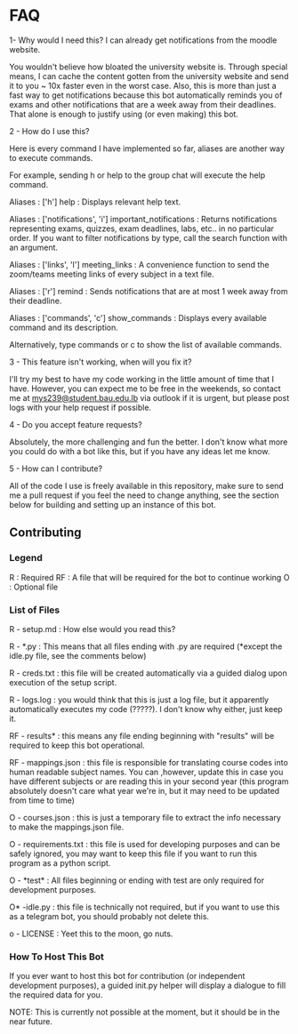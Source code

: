 # FAQ

1- Why would I need this? I can already get notifications from the moodle website.

You wouldn't believe how bloated the university website is. Through special means, I can cache the content gotten from the university website and send it to you ~ 10x faster even in the worst case. Also, this is more than just a fast way to get notifications because this bot automatically reminds you of exams and other notifications that are a week away from their deadlines. That alone is enough to justify using (or even making) this bot.

2 - How do I use this?

Here is every command I have implemented so far, aliases are another way to execute commands.

For example, sending h or help to the group chat will execute the help command.

Aliases : ['h']
help :
Displays relevant help text.

Aliases : ['notifications', 'i']
important_notifications :
Returns notifications representing exams, quizzes, exam deadlines, labs, etc.. in no particular order.
If you want to filter notifications by type, call the search function with an argument.

Aliases : ['links', 'l']
meeting_links :
A convenience function to send the zoom/teams meeting links of every subject in a text file.

Aliases : ['r']
remind :
Sends notifications that are at most 1 week away from their deadline.

Aliases : ['commands', 'c']
show_commands :
Displays every available command and its description.

Alternatively, type commands or c to show the list of available commands.

3 - This feature isn't working, when will you fix it?

I'll try my best to have my code working in the little amount of time that I have. However, you can expect me to be free in the weekends, so contact me at mys239@student.bau.edu.lb via outlook if it is urgent, but please post logs with your help request if possible.

4 - Do you accept feature requests?

Absolutely, the more challenging and fun the better. I don't know what more you could do with a bot like this, but if you have any ideas let me know.

5 - How can I contribute?

All of the code I use is freely available in this repository, make sure to send me a pull request if you feel the need to change anything, see the section below for building and setting up an instance of this bot.

## Contributing

### Legend

R : Required
RF : A file that will be required for the bot to continue working
O : Optional file

### List of Files

R - setup.md : How else would you read this?

R - *.py : This means that all files ending with .py are required (*except the idle.py file, see the comments below)

R - creds.txt : this file will be created automatically via a guided dialog upon execution of the setup script.

R - logs.log : you would think that this is just a log file, but it apparently automatically executes my code (?????). I don't know why either, just keep it.

RF - results\* : this means any file ending beginning with "results" will be required to keep this bot operational.

RF - mappings.json : this file is responsible for translating course codes into human readable subject names. You can ,however, update this in case you have different subjects or are reading this in your second year (this program absolutely doesn't care what year we're in, but it may need to be updated from time to time)

O - courses.json : this is just a temporary file to extract the info necessary to make the mappings.json file.

O - requirements.txt : this file is used for developing purposes and can be safely ignored, you may want to keep this file if you want to run this program as a python script.

O - \*test\* : All files beginning or ending with test are only required for development purposes.

O\* -idle.py : this file is technically not required, but if you want to use this as a telegram bot, you should probably not delete this.

o - LICENSE : Yeet this to the moon, go nuts.

### How To Host This Bot

If you ever want to host this bot for contribution (or independent development purposes), a guided init.py helper will display a dialogue to fill the required data for you.

NOTE: This is currently not possible at the moment, but it should be in the near future.
